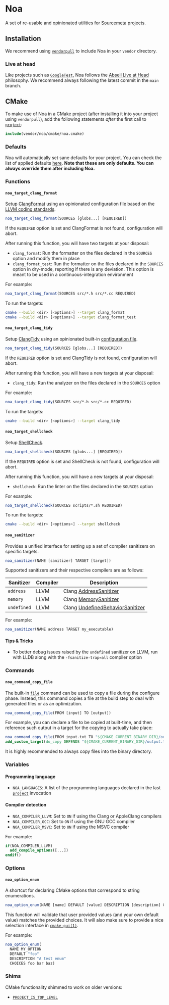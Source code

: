 Noa
===

A set of re-usable and opinionated utilities for
[Sourcemeta](https://www.sourcemeta.com) projects.

Installation
------------

We recommend using [`vendorpull`](https://github.com/sourcemeta/vendorpull) to
include Noa in your `vendor` directory.

### Live at head

Like projects such as [`GoogleTest`](https://github.com/google/googletest), Noa
follows the [Abseil Live at
Head](https://abseil.io/about/philosophy#upgrade-support) philosophy. We
recommend always following the latest commit in the `main` branch.

CMake
-----

To make use of Noa in a CMake project (after installing it into your project
using `vendorpull`), add the following statements *after* the first call to
[`project`](https://cmake.org/cmake/help/latest/command/project.html):

```cmake
include(vendor/noa/cmake/noa.cmake)
```

### Defaults

Noa will automatically set sane defaults for your project. You can check the
list of applied defaults
[here](https://github.com/sourcemeta/noa/blob/main/cmake/noa/defaults.cmake).
**Note that these are only defaults. You can always override them after
including Noa.**

### Functions

#### `noa_target_clang_format`

Setup [ClangFormat](https://clang.llvm.org/docs/ClangFormat.html) using an
opinionated configuration file based on the [LLVM coding
standards](https://llvm.org/docs/CodingStandards.html).

```cmake
noa_target_clang_format(SOURCES [globs...] [REQUIRED])
```

If the `REQUIRED` option is set and ClangFormat is not found, configuration
will abort.

After running this function, you will have two targets at your disposal:

- `clang_format`: Run the formatter on the files declared in the `SOURCES`
  option and modify them in place
- `clang_format_test`: Run the formatter on the files declared in the `SOURCES`
  option in dry-mode, reporting if there is any deviation. This option is meant
  to be used in a continuous-integration environment

For example:

```cmake
noa_target_clang_format(SOURCES src/*.h src/*.cc REQUIRED)
```

To run the targets:

```sh
cmake --build <dir> [<options>] --target clang_format
cmake --build <dir> [<options>] --target clang_format_test
```

#### `noa_target_clang_tidy`

Setup [ClangTidy](https://clang.llvm.org/extra/clang-tidy/index.html) using an
opinionated built-in [configuration
file](https://github.com/sourcemeta/noa/blob/main/cmake/noa/targets/clang-tidy.config).

```cmake
noa_target_clang_tidy(SOURCES [globs...] [REQUIRED])
```

If the `REQUIRED` option is set and ClangTidy is not found, configuration will
abort.

After running this function, you will have a new targets at your disposal:

- `clang_tidy`: Run the analyzer on the files declared in the `SOURCES` option

For example:

```cmake
noa_target_clang_tidy(SOURCES src/*.h src/*.cc REQUIRED)
```

To run the targets:

```sh
cmake --build <dir> [<options>] --target clang_tidy
```

#### `noa_target_shellcheck`

Setup [ShellCheck](https://www.shellcheck.net).

```cmake
noa_target_shellcheck(SOURCES [globs...] [REQUIRED])
```

If the `REQUIRED` option is set and ShellCheck is not found, configuration will
abort.

After running this function, you will have a new targets at your disposal:

- `shellcheck`: Run the linter on the files declared in the `SOURCES` option

For example:

```cmake
noa_target_shellcheck(SOURCES scripts/*.sh REQUIRED)
```

To run the targets:

```sh
cmake --build <dir> [<options>] --target shellcheck
```

#### `noa_sanitizer`

Provides a unified interface for setting up a set of compiler sanitizers on
specific targets.

```cmake
noa_sanitizer(NAME [sanitizer] TARGET [target])
```

Supported sanitizers and their respective compilers are as follows:

| Sanitizer   | Compiler | Description                                                    |
|-------------|----------|----------------------------------------------------------------|
| `address`   | LLVM     | Clang [AddressSanitizer][ClangAddressSanitizer]                |
| `memory`    | LLVM     | Clang [MemorySanitizer][ClangMemorySanitizer]                  |
| `undefined` | LLVM     | Clang [UndefinedBehaviorSanitizer][UndefinedBehaviorSanitizer] |

[ClangAddressSanitizer]: https://clang.llvm.org/docs/AddressSanitizer.html
[ClangMemorySanitizer]: https://clang.llvm.org/docs/MemorySanitizer.html
[UndefinedBehaviorSanitizer]: https://clang.llvm.org/docs/UndefinedBehaviorSanitizer.html

For example:

```cmake
noa_sanitizer(NAME address TARGET my_executable)
```

#### Tips & Tricks

- To better debug issues raised by the `undefined` sanitizer on LLVM, run with
  LLDB along with the `-fsanitize-trap=all` compiler option

### Commands

#### `noa_command_copy_file`

The built-in [`file`](https://cmake.org/cmake/help/latest/command/file.html)
command can be used to copy a file during the configure phase. Instead, this
command copies a file at the build step to deal with generated files or as an
optimization.

```cmake
noa_command_copy_file(FROM [input] TO [output])
```

For example, you can declare a file to be copied at built-time, and then
reference such output in a target for the copying to actually take place:

```cmake
noa_command_copy_file(FROM input.txt TO "${CMAKE_CURRENT_BINARY_DIR}/output.txt")
add_custom_target(do_copy DEPENDS "${CMAKE_CURRENT_BINARY_DIR}/output.txt")
```

It is highly recommended to always copy files into the binary directory.

### Variables

#### Programming language

- `NOA_LANGUAGES`: A list of the programming languages declared in the last
  [`project`](https://cmake.org/cmake/help/latest/command/project.html)
  invocation

#### Compiler detection

- `NOA_COMPILER_LLVM`: Set to `ON` if using the Clang or AppleClang compilers
- `NOA_COMPILER_GCC`: Set to `ON` if using the GNU GCC compiler
- `NOA_COMPILER_MSVC`: Set to `ON` if using the MSVC compiler

For example:

```cmake
if(NOA_COMPILER_LLVM)
  add_compile_options([...])
endif()
```

### Options

#### `noa_option_enum`

A shortcut for declaring CMake options that correspond to string enumerations.

```cmake
noa_option_enum(NAME [name] DEFAULT [value] DESCRIPTION [description] CHOICES [choices...])
```

This function will validate that user provided values (and your own default
value) matches the provided choices. It will also make sure to provide a nice
selection interface in
[`cmake-gui(1)`](https://cmake.org/cmake/help/latest/manual/cmake-gui.1.html).

For example:

```cmake
noa_option_enum(
  NAME MY_OPTION
  DEFAULT "foo"
  DESCRIPTION "A test enum"
  CHOICES foo bar baz)
```

### Shims

CMake functionality shimmed to work on older versions:

- [`PROJECT_IS_TOP_LEVEL`](https://cmake.org/cmake/help/latest/variable/PROJECT_IS_TOP_LEVEL.html)
